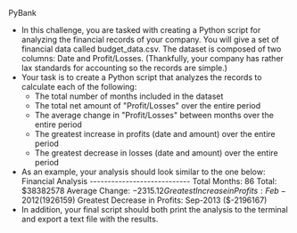 PyBank



- In this challenge, you are tasked with creating a Python script for analyzing the financial records of your company. You will give a set of financial data called budget_data.csv. The dataset is composed of two columns: Date and Profit/Losses. (Thankfully, your company has rather lax standards for accounting so the records are simple.)
- Your task is to create a Python script that analyzes the records to calculate each of the following:
  - The total number of months included in the dataset
  - The total net amount of "Profit/Losses" over the entire period
  - The average change in "Profit/Losses" between months over the entire period
  - The greatest increase in profits (date and amount) over the entire period
  - The greatest decrease in losses (date and amount) over the entire period
- As an example, your analysis should look similar to the one below:
      Financial Analysis
      ----------------------------
      Total Months: 86
      Total: $38382578
      Average  Change: $-2315.12
      Greatest Increase in Profits: Feb-2012 ($1926159)
      Greatest Decrease in Profits: Sep-2013 ($-2196167)
- In addition, your final script should both print the analysis to the terminal and export a text file with the results.
